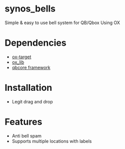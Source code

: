 # synos_bells
Simple & easy to use bell system for QB/Qbox Using OX

# Dependencies
- [ox-target](https://github.com/overextended/ox_target/releases/tag/v1.12.0)
- [ox_lib](https://github.com/overextended/ox_lib/releases)
- [qbcore framework](https://github.com/qbcore-framework)

# Installation
- Legit drag and drop

# Features
- Anti bell spam
- Supports multiple locations with labels
